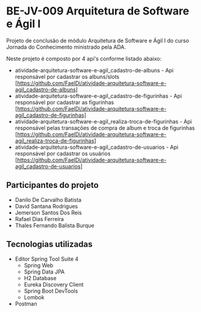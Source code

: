 # BE-JV-009 Arquitetura de Software e Ágil I

Projeto de conclusão de módulo Arquitetura de Software e Ágil I do curso Jornada do Conhecimento ministrado pela ADA.

Neste projeto é composto por 4 api's conforme listado abaixo:

- atividade-arquitetura-software-e-agil_cadastro-de-albuns - Api responsável por cadastrar os albuns/slots [https://github.com/FaelDi/atividade-arquitetura-software-e-agil_cadastro-de-albuns]
- atividade-arquitetura-software-e-agil_cadastro-de-figurinhas - Api responsável por cadastrar as figurinhas [https://github.com/FaelDi/atividade-arquitetura-software-e-agil_cadastro-de-figurinhas]
- atividade-arquitetura-software-e-agil_realiza-troca-de-figurinhas - Api responsável pelas transações de compra de album e troca de figurinhas [https://github.com/FaelDi/atividade-arquitetura-software-e-agil_realiza-troca-de-figurinhas]
- atividade-arquitetura-software-e-agil_cadastro-de-usuarios - Api responsável por cadastrar os usuários [https://github.com/FaelDi/atividade-arquitetura-software-e-agil_cadastro-de-usuarios]

## Participantes do projeto

- Danilo De Carvalho Batista
- David Santana Rodrigues
- Jemerson Santos Dos Reis
- Rafael Dias Ferreira
- Thales Fernando Balista Burque


## Tecnologias utilizadas

- Editor Spring Tool Suite 4
  - Spring Web
  - Spring Data JPA
  - H2 Database
  - Eureka Discovery Client
  - Spring Boot DevTools
  - Lombok
- Postman

